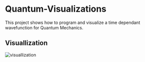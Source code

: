 # Quantum-Visualizations

This project shows how to program and visualize a time dependant wavefunction for Quantum Mechanics.

## Visuallization

![visuallization](gif/P.gif)
